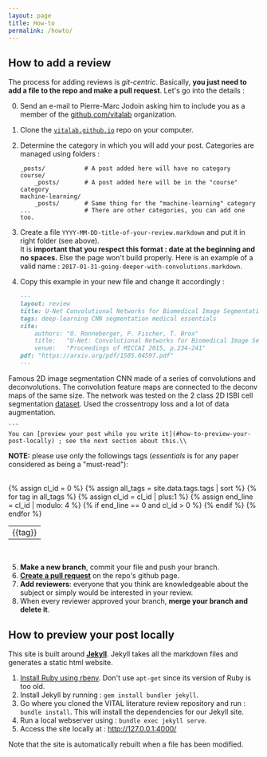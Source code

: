 ```yaml
---
layout: page
title: How-to
permalink: /howto/
---
```


## How to add a review

The process for adding reviews is _git-centric_. Basically, **you just need to add a file to the repo and make a pull request**. Let's go into the details :

0.  Send an e-mail to Pierre-Marc Jodoin asking him to include you as a member of the [github.com/vitalab](https://github.com/vitalab) organization.
1.  Clone the [`vitalab.github.io`](https://github.com/vitalab/vitalab.github.io) repo on your computer.
2.  Determine the category in which you will add your post. Categories are managed using folders :  

    ~~~
    _posts/           # A post added here will have no category
    course/
        _posts/       # A post added here will be in the "course" category
    machine-learning/
        _posts/       # Same thing for the "machine-learning" category
    ...               # There are other categories, you can add one too.
    ~~~
3.  Create a file `YYYY-MM-DD-title-of-your-review.markdown` and put it in right folder (see above).  
It is **important that you respect this format : date at the beginning and no spaces.** Else the page won't build properly. Here is an example of a valid name : `2017-01-31-going-deeper-with-convolutions.markdown`.
4.  Copy this example in your new file and change it accordingly :  

    ``` markdown
    ---
    layout: review
    title: U-Net Convolutional Networks for Biomedical Image Segmentation
    tags: deep-learning CNN segmentation medical essentials
    cite:
        authors: "O. Ronneberger, P. Fischer, T. Brox"
        title:   "U-Net: Convolutional Networks for Biomedical Image Segmentation"
        venue:   "Proceedings of MICCAI 2015, p.234-241"
    pdf: "https://arxiv.org/pdf/1505.04597.pdf"
    ---
   Famous 2D image segmentation CNN made of a series of convolutions and deconvolutions.  The convolution feature maps are connected to the deconv maps of the same size.  The network was tested on the 2 class 2D ISBI cell segmentation [dataset](http://www.codesolorzano.com/Challenges/CTC/Welcome.html).  Used the crossentropy loss and a lot of data augmentation.

    ```
    You can [preview your post while you write it](#how-to-preview-your-post-locally) ; see the next section about this.\\
**NOTE:** please use only the followings tags (*essentials* is for any paper considered as being a "must-read"):

<br>
<table style="width:100%">
  {% assign cl_id = 0 %}
  {% assign all_tags = site.data.tags.tags | sort %}
  <tr>
  {% for tag in all_tags %}
      <td>{{tag}}</td>
      {% assign cl_id = cl_id | plus:1 %}
      {% assign end_line  = cl_id | modulo: 4 %}
      {% if end_line == 0 and cl_id > 0 %}
        </tr>
        <tr>
      {% endif %}
  {% endfor %}
  </tr>
</table>
<br>

5.  **Make a new branch**, commit your file and push your branch.
6.  [**Create a pull request**](https://github.com/vitalab/vitalab.github.io/compare) on the repo's github page.
7.  **Add reviewers**: everyone that you think are knowledgeable about the subject or simply would be interested in your review.
8.  When every reviewer approved your branch, **merge your branch and delete it**.

## How to preview your post locally

This site is built around [**Jekyll**](https://jekyllrb.com/). Jekyll takes all the markdown files and generates a static html website.

1.  [Install Ruby using rbenv](/how-to-install-ruby). Don't use `apt-get` since its version of Ruby is too old.
2.  Install Jekyll by running : `gem install bundler jekyll`.
3.  Go where you cloned the VITAL literature review repository and run : `bundle install`. This will install the dependencies for our Jekyll site.
4.  Run a local webserver using : `bundle exec jekyll serve`.
5.  Access the site locally at : <http://127.0.0.1:4000/>

Note that the site is automatically rebuilt when a file has been modified.
